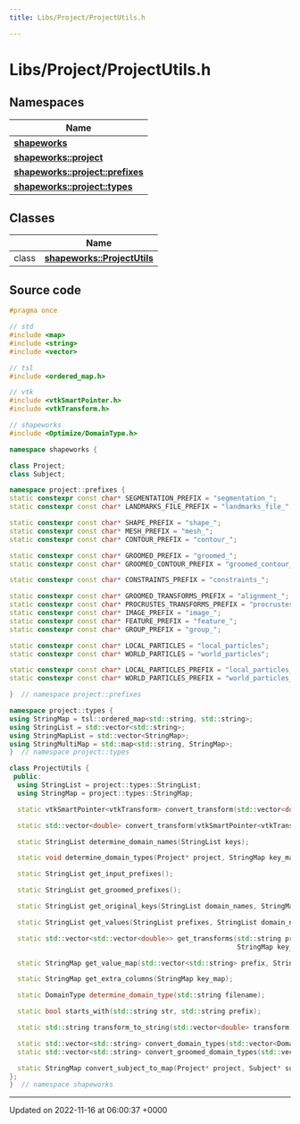 ```yaml
---
title: Libs/Project/ProjectUtils.h

---
```


# Libs/Project/ProjectUtils.h



## Namespaces

| Name           |
| -------------- |
| **[shapeworks](../Namespaces/namespaceshapeworks.md)**  |
| **[shapeworks::project](../Namespaces/namespaceshapeworks_1_1project.md)**  |
| **[shapeworks::project::prefixes](../Namespaces/namespaceshapeworks_1_1project_1_1prefixes.md)**  |
| **[shapeworks::project::types](../Namespaces/namespaceshapeworks_1_1project_1_1types.md)**  |

## Classes

|                | Name           |
| -------------- | -------------- |
| class | **[shapeworks::ProjectUtils](../Classes/classshapeworks_1_1ProjectUtils.md)**  |




## Source code

```cpp
#pragma once

// std
#include <map>
#include <string>
#include <vector>

// tsl
#include <ordered_map.h>

// vtk
#include <vtkSmartPointer.h>
#include <vtkTransform.h>

// shapeworks
#include <Optimize/DomainType.h>

namespace shapeworks {

class Project;
class Subject;

namespace project::prefixes {
static constexpr const char* SEGMENTATION_PREFIX = "segmentation_";
static constexpr const char* LANDMARKS_FILE_PREFIX = "landmarks_file_";

static constexpr const char* SHAPE_PREFIX = "shape_";
static constexpr const char* MESH_PREFIX = "mesh_";
static constexpr const char* CONTOUR_PREFIX = "contour_";

static constexpr const char* GROOMED_PREFIX = "groomed_";
static constexpr const char* GROOMED_CONTOUR_PREFIX = "groomed_contour_";

static constexpr const char* CONSTRAINTS_PREFIX = "constraints_";

static constexpr const char* GROOMED_TRANSFORMS_PREFIX = "alignment_";
static constexpr const char* PROCRUSTES_TRANSFORMS_PREFIX = "procrustes_";
static constexpr const char* IMAGE_PREFIX = "image_";
static constexpr const char* FEATURE_PREFIX = "feature_";
static constexpr const char* GROUP_PREFIX = "group_";

static constexpr const char* LOCAL_PARTICLES = "local_particles";
static constexpr const char* WORLD_PARTICLES = "world_particles";

static constexpr const char* LOCAL_PARTICLES_PREFIX = "local_particles_";
static constexpr const char* WORLD_PARTICLES_PREFIX = "world_particles_";

}  // namespace project::prefixes

namespace project::types {
using StringMap = tsl::ordered_map<std::string, std::string>;
using StringList = std::vector<std::string>;
using StringMapList = std::vector<StringMap>;
using StringMultiMap = std::map<std::string, StringMap>;
}  // namespace project::types

class ProjectUtils {
 public:
  using StringList = project::types::StringList;
  using StringMap = project::types::StringMap;

  static vtkSmartPointer<vtkTransform> convert_transform(std::vector<double> list);

  static std::vector<double> convert_transform(vtkSmartPointer<vtkTransform> transform);

  static StringList determine_domain_names(StringList keys);

  static void determine_domain_types(Project* project, StringMap key_map);

  static StringList get_input_prefixes();

  static StringList get_groomed_prefixes();

  static StringList get_original_keys(StringList domain_names, StringMap key_map);

  static StringList get_values(StringList prefixes, StringList domain_names, StringMap key_map);

  static std::vector<std::vector<double>> get_transforms(std::string prefix, StringList domain_names,
                                                         StringMap key_map);

  static StringMap get_value_map(std::vector<std::string> prefix, StringMap key_map);

  static StringMap get_extra_columns(StringMap key_map);

  static DomainType determine_domain_type(std::string filename);

  static bool starts_with(std::string str, std::string prefix);

  static std::string transform_to_string(std::vector<double> transform);

  static std::vector<std::string> convert_domain_types(std::vector<DomainType> domain_types);
  static std::vector<std::string> convert_groomed_domain_types(std::vector<DomainType> domain_types);

  static StringMap convert_subject_to_map(Project* project, Subject* subject);
};
}  // namespace shapeworks
```


-------------------------------

Updated on 2022-11-16 at 06:00:37 +0000
